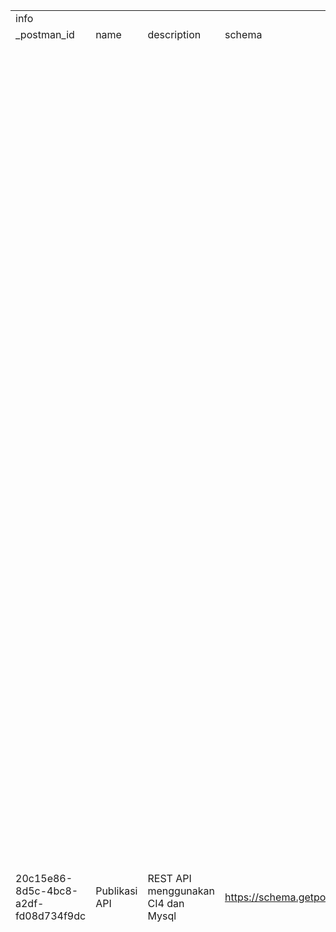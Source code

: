 |                                      |               |                                    |                                                                      |               |                                                                                                                                                                                    |                   |        |                                                                                                                           |                 |          |                         |         |              |                  |      |      |                                                |          |                                                                              |          |           |      |          |               |             |                                                                                                                                                                                                                                                                                                                                                                                                                                                                                                                                                                                                                                                                                                                                                                                                                                                                                                                                                                                                                                                                                                                                                                                                                                                                                                                                                                                                                                                                                                                                                                                                                                                                                                                                                                                                                                                                                                                                                                                                                                                                                                                                                                                                                                                                                                                                                                                                                                                                                                                                                                                                                                                                                                                                                                                                                                                                                                                                                                                                                                                                                                                                                                                                                                                                                                                                                                                                                                                                                                                                                                                                                                                                                                                                                                                                                                                                                                                                                                                                      |          |
| ------------------------------------ | ------------- | ---------------------------------- | -------------------------------------------------------------------- | ------------- | ---------------------------------------------------------------------------------------------------------------------------------------------------------------------------------- | ----------------- | ------ | ------------------------------------------------------------------------------------------------------------------------- | --------------- | -------- | ----------------------- | ------- | ------------ | ---------------- | ---- | ---- | ---------------------------------------------- | -------- | ---------------------------------------------------------------------------- | -------- | --------- | ---- | -------- | ------------- | ----------- | ---------------------------------------------------------------------------------------------------------------------------------------------------------------------------------------------------------------------------------------------------------------------------------------------------------------------------------------------------------------------------------------------------------------------------------------------------------------------------------------------------------------------------------------------------------------------------------------------------------------------------------------------------------------------------------------------------------------------------------------------------------------------------------------------------------------------------------------------------------------------------------------------------------------------------------------------------------------------------------------------------------------------------------------------------------------------------------------------------------------------------------------------------------------------------------------------------------------------------------------------------------------------------------------------------------------------------------------------------------------------------------------------------------------------------------------------------------------------------------------------------------------------------------------------------------------------------------------------------------------------------------------------------------------------------------------------------------------------------------------------------------------------------------------------------------------------------------------------------------------------------------------------------------------------------------------------------------------------------------------------------------------------------------------------------------------------------------------------------------------------------------------------------------------------------------------------------------------------------------------------------------------------------------------------------------------------------------------------------------------------------------------------------------------------------------------------------------------------------------------------------------------------------------------------------------------------------------------------------------------------------------------------------------------------------------------------------------------------------------------------------------------------------------------------------------------------------------------------------------------------------------------------------------------------------------------------------------------------------------------------------------------------------------------------------------------------------------------------------------------------------------------------------------------------------------------------------------------------------------------------------------------------------------------------------------------------------------------------------------------------------------------------------------------------------------------------------------------------------------------------------------------------------------------------------------------------------------------------------------------------------------------------------------------------------------------------------------------------------------------------------------------------------------------------------------------------------------------------------------------------------------------------------------------------------------------------------------------------------------------------------- | -------- |
| info                                 |               |                                    |                                                                      |               |                                                                                                                                                                                    | item              |        |                                                                                                                           |                 |          |                         |         |              |                  |      |      |                                                |          |                                                                              |          |           |      |          |               |             |                                                                                                                                                                                                                                                                                                                                                                                                                                                                                                                                                                                                                                                                                                                                                                                                                                                                                                                                                                                                                                                                                                                                                                                                                                                                                                                                                                                                                                                                                                                                                                                                                                                                                                                                                                                                                                                                                                                                                                                                                                                                                                                                                                                                                                                                                                                                                                                                                                                                                                                                                                                                                                                                                                                                                                                                                                                                                                                                                                                                                                                                                                                                                                                                                                                                                                                                                                                                                                                                                                                                                                                                                                                                                                                                                                                                                                                                                                                                                                                                      |          |
| \_postman_id                         | name          | description                        | schema                                                               | \_exporter_id | \_collection_link                                                                                                                                                                  | name              | event  |                                                                                                                           |                 |          | protocolProfileBehavior | request |              |                  |      |      |                                                |          |                                                                              |          |           |      |          |               |             |                                                                                                                                                                                                                                                                                                                                                                                                                                                                                                                                                                                                                                                                                                                                                                                                                                                                                                                                                                                                                                                                                                                                                                                                                                                                                                                                                                                                                                                                                                                                                                                                                                                                                                                                                                                                                                                                                                                                                                                                                                                                                                                                                                                                                                                                                                                                                                                                                                                                                                                                                                                                                                                                                                                                                                                                                                                                                                                                                                                                                                                                                                                                                                                                                                                                                                                                                                                                                                                                                                                                                                                                                                                                                                                                                                                                                                                                                                                                                                                                      | response |
|                                      |               |                                    |                                                                      |               |                                                                                                                                                                                    |                   | listen | script                                                                                                                    |                 |          | disableBodyPruning      | method  | header       |                  |      | body |                                                |          | url                                                                          |          |           |      |          |               |             | description                                                                                                                                                                                                                                                                                                                                                                                                                                                                                                                                                                                                                                                                                                                                                                                                                                                                                                                                                                                                                                                                                                                                                                                                                                                                                                                                                                                                                                                                                                                                                                                                                                                                                                                                                                                                                                                                                                                                                                                                                                                                                                                                                                                                                                                                                                                                                                                                                                                                                                                                                                                                                                                                                                                                                                                                                                                                                                                                                                                                                                                                                                                                                                                                                                                                                                                                                                                                                                                                                                                                                                                                                                                                                                                                                                                                                                                                                                                                                                                          |          |
|                                      |               |                                    |                                                                      |               |                                                                                                                                                                                    |                   |        | exec                                                                                                                      | type            | packages |                         |         | key          | value            | type | mode | raw                                            | options  | raw                                                                          | protocol | host      | port | path     | query         |             |                                                                                                                                                                                                                                                                                                                                                                                                                                                                                                                                                                                                                                                                                                                                                                                                                                                                                                                                                                                                                                                                                                                                                                                                                                                                                                                                                                                                                                                                                                                                                                                                                                                                                                                                                                                                                                                                                                                                                                                                                                                                                                                                                                                                                                                                                                                                                                                                                                                                                                                                                                                                                                                                                                                                                                                                                                                                                                                                                                                                                                                                                                                                                                                                                                                                                                                                                                                                                                                                                                                                                                                                                                                                                                                                                                                                                                                                                                                                                                                                      |          |
|                                      |               |                                    |                                                                      |               |                                                                                                                                                                                    |                   |        |                                                                                                                           |                 |          |                         |         |              |                  |      |      |                                                | raw      |                                                                              |          |           |      |          | key           | value       |                                                                                                                                                                                                                                                                                                                                                                                                                                                                                                                                                                                                                                                                                                                                                                                                                                                                                                                                                                                                                                                                                                                                                                                                                                                                                                                                                                                                                                                                                                                                                                                                                                                                                                                                                                                                                                                                                                                                                                                                                                                                                                                                                                                                                                                                                                                                                                                                                                                                                                                                                                                                                                                                                                                                                                                                                                                                                                                                                                                                                                                                                                                                                                                                                                                                                                                                                                                                                                                                                                                                                                                                                                                                                                                                                                                                                                                                                                                                                                                                      |          |
|                                      |               |                                    |                                                                      |               |                                                                                                                                                                                    |                   |        |                                                                                                                           |                 |          |                         |         |              |                  |      |      |                                                | language |                                                                              |          |           |      |          |               |             |                                                                                                                                                                                                                                                                                                                                                                                                                                                                                                                                                                                                                                                                                                                                                                                                                                                                                                                                                                                                                                                                                                                                                                                                                                                                                                                                                                                                                                                                                                                                                                                                                                                                                                                                                                                                                                                                                                                                                                                                                                                                                                                                                                                                                                                                                                                                                                                                                                                                                                                                                                                                                                                                                                                                                                                                                                                                                                                                                                                                                                                                                                                                                                                                                                                                                                                                                                                                                                                                                                                                                                                                                                                                                                                                                                                                                                                                                                                                                                                                      |          |
| 20c15e86-8d5c-4bc8-a2df-fd08d734f9dc | Publikasi API | REST API menggunakan CI4 dan Mysql | https://schema.getpostman.com/json/collection/v2.1.0/collection.json | 11085728      | https://www.postman.com/speeding-water-756331/workspace/my-workspace/collection/11085728-20c15e86-8d5c-4bc8-a2df-fd08d734f9dc?action=share&source=collection_link&creator=11085728 | Get Artikels      | test   | pm.test("Response status code is 200", function () {                                                                      | text/javascript |          | TRUE                    | GET     |              |                  |      | raw  |                                                | json     | http://localhost:8080/artikels                                               | http     | localhost | 8080 | artikels |               |             | ### Request This is an HTTP GET request to fetch data for articles from the server. #### Request Body The request does not contain a request body. ### Response The server returns a JSON array with the following structure: - `id_artikel` (string): The ID of the article. - `judul_artikel` (string): The title of the article. Example response: `json [     {         "id_artikel": " Art00018",         "judul_artikel": "Ubah Data"     },     {         "id_artikel": "Art0001",         "judul_artikel": "Perancangan UI/UX Pada Aplikasi Pelayanan Desa Igirklanceng Menggunakan Metode Desain Thinking"     },     {         "id_artikel": "Art00010",         "judul_artikel": "PERANCANGAN SISTEM PEMANTAUAN LOKASI DAN KOMUNIKASI DALAM SATU APLIKASI"     },     {         "id_artikel": "Art00011",         "judul_artikel": "PENERAPAN METODE SIMPLE ADDITIVE WEIGHTING \r\nDALAM PENENTUAN REKOMENDASI KARYAWAN SUATU PEKERJAAN PENGEMBANGAN PERANGKAT LUNAK"     },     {         "id_artikel": "Art00012",         "judul_artikel": "PEMBANGUNAN SISTEM INFORMASI MONITORING PEKERJAAN KONSTRUKSI PADA DINAS PENDIDIKAN KABUPATEN LABUHANBATU BERBASIS WEB"     },     {         "id_artikel": "Art00013",         "judul_artikel": "PENGEMBANGAN APLIKASI DKM REGISTRATION SYSTEM BERBASIS WEB MENGGUNAKAN METODE WATERFALL"     },     {         "id_artikel": "Art00014",         "judul_artikel": "TOPIC ANALYSIS VIDEO DEBAT JELANG PEMILU PRESIDEN DAN WAKIL PRESIDEN TAHUN 2024"     },     {         "id_artikel": "Art00015",         "judul_artikel": "MANAJEMEN BANDWIDTH MENGGUNAKAN METODEQUEUETREEPADA PT. MINDREACH CONSULTING"     },     {         "id_artikel": "Art00016",         "judul_artikel": "ANALYSIS OF OPAC SATISFACTION LEVEL IN POLITEKNIK KESELAMATAN TRANSPORTASI JALAN LIBRARY WITH PIECES FRAMEWORK"     },     {         "id_artikel": "Art00017",         "judul_artikel": "IMPLEMENTASI SISTEM PENDUKUNG KEPUTUSAN PEMILIHAN ALAT KONTRASEPSI DENGAN METODE AHP DAN TOPSIS (STUDI KASUS DI PUSKESMAS GUNUNG LABU)"     },     {         "id_artikel": "Art00019",         "judul_artikel": "test api ci4"     },     {         "id_artikel": "Art0002",         "judul_artikel": "ANALISIS ESTIMASI BIAYA PERANGKAT LUNAK MENGGUNAKAN COCOMO II"     },     {         "id_artikel": "Art00020",         "judul_artikel": "test lagi api ci4"     },     {         "id_artikel": "Art00021",         "judul_artikel": "test lagi lagi api ci4"     },     {         "id_artikel": "Art00022",         "judul_artikel": "test update"     },     {         "id_artikel": "Art00023",         "judul_artikel": "test param"     },     {         "id_artikel": "Art00024",         "judul_artikel": "test param"     },     {         "id_artikel": "Art0003",         "judul_artikel": "PEMBANGUNAN SISTEM PENDUKUNG KEPUTUSAN PEMILIHAN PRODUK INVESTASI KEUANGAN MENGGUNAKAN METODE FUZZY MULTI ATTRIBUTE DECISION MAKING MODEL YAGER "     },     {         "id_artikel": "Art0004",         "judul_artikel": "PENERAPAN SISTEM PENDUKUNG KEPUTUSAN DALAM MENENTUKAN PRIORITAS LOKASI PEMASARAN PADA PT. ASKRINDO CABANG MEDAN MENGGUNAKAN METODE AHP DAN PROMETHEE "     },     {         "id_artikel": "Art0005",         "judul_artikel": "MACHINE ANALISIS SENTIMEN OPINI PUBLIK TERHADAP HASHTAG #JULIDFIISABILILLAH DI TWITTER MENGGUNAKAN METODE SUPPORT VECTOR"     },     {         "id_artikel": "Art0006",         "judul_artikel": "REKAYASA PERANGKAT LUNAK PEMESANAN TIKET BIOSKOP BERBASIS WEB"     },     {         "id_artikel": "Art0007",         "judul_artikel": "APLIKASI KAMUS BAHASA MELAYU SUMATERA UTARA BERBASIS ANDROID SEBAGAI MEDIA BELAJAR MASYARAKAT DENGAN PENERAPAN SPEECH TO TEXT "     },     {         "id_artikel": "Art0008",         "judul_artikel": "RANCANG BANGUN SISTEM INFORMASI PELATIHAN PADA BALAI DIKLAT INDUSTRI (BDI) PADANG BERBASIS MOBILE APPLICATION MENGGUNAKAN API"     } ]  ` |          |
|                                      |               |                                    |                                                                      |               |                                                                                                                                                                                    |                   |        | pm.response.to.have.status(200);                                                                                          |                 |          |                         |         |              |                  |      |      |                                                |          |                                                                              |          |           |      |          |               |             |                                                                                                                                                                                                                                                                                                                                                                                                                                                                                                                                                                                                                                                                                                                                                                                                                                                                                                                                                                                                                                                                                                                                                                                                                                                                                                                                                                                                                                                                                                                                                                                                                                                                                                                                                                                                                                                                                                                                                                                                                                                                                                                                                                                                                                                                                                                                                                                                                                                                                                                                                                                                                                                                                                                                                                                                                                                                                                                                                                                                                                                                                                                                                                                                                                                                                                                                                                                                                                                                                                                                                                                                                                                                                                                                                                                                                                                                                                                                                                                                      |          |
|                                      |               |                                    |                                                                      |               |                                                                                                                                                                                    |                   |        | });                                                                                                                       |                 |          |                         |         |              |                  |      |      |                                                |          |                                                                              |          |           |      |          |               |             |                                                                                                                                                                                                                                                                                                                                                                                                                                                                                                                                                                                                                                                                                                                                                                                                                                                                                                                                                                                                                                                                                                                                                                                                                                                                                                                                                                                                                                                                                                                                                                                                                                                                                                                                                                                                                                                                                                                                                                                                                                                                                                                                                                                                                                                                                                                                                                                                                                                                                                                                                                                                                                                                                                                                                                                                                                                                                                                                                                                                                                                                                                                                                                                                                                                                                                                                                                                                                                                                                                                                                                                                                                                                                                                                                                                                                                                                                                                                                                                                      |          |
|                                      |               |                                    |                                                                      |               |                                                                                                                                                                                    |                   |        |                                                                                                                           |                 |          |                         |         |              |                  |      |      |                                                |          |                                                                              |          |           |      |          |               |             |                                                                                                                                                                                                                                                                                                                                                                                                                                                                                                                                                                                                                                                                                                                                                                                                                                                                                                                                                                                                                                                                                                                                                                                                                                                                                                                                                                                                                                                                                                                                                                                                                                                                                                                                                                                                                                                                                                                                                                                                                                                                                                                                                                                                                                                                                                                                                                                                                                                                                                                                                                                                                                                                                                                                                                                                                                                                                                                                                                                                                                                                                                                                                                                                                                                                                                                                                                                                                                                                                                                                                                                                                                                                                                                                                                                                                                                                                                                                                                                                      |          |
|                                      |               |                                    |                                                                      |               |                                                                                                                                                                                    |                   |        |                                                                                                                           |                 |          |                         |         |              |                  |      |      |                                                |          |                                                                              |          |           |      |          |               |             |                                                                                                                                                                                                                                                                                                                                                                                                                                                                                                                                                                                                                                                                                                                                                                                                                                                                                                                                                                                                                                                                                                                                                                                                                                                                                                                                                                                                                                                                                                                                                                                                                                                                                                                                                                                                                                                                                                                                                                                                                                                                                                                                                                                                                                                                                                                                                                                                                                                                                                                                                                                                                                                                                                                                                                                                                                                                                                                                                                                                                                                                                                                                                                                                                                                                                                                                                                                                                                                                                                                                                                                                                                                                                                                                                                                                                                                                                                                                                                                                      |          |
|                                      |               |                                    |                                                                      |               |                                                                                                                                                                                    |                   |        | pm.test("Response time is less than 200ms", function () {                                                                 |                 |          |                         |         |              |                  |      |      |                                                |          |                                                                              |          |           |      |          |               |             |                                                                                                                                                                                                                                                                                                                                                                                                                                                                                                                                                                                                                                                                                                                                                                                                                                                                                                                                                                                                                                                                                                                                                                                                                                                                                                                                                                                                                                                                                                                                                                                                                                                                                                                                                                                                                                                                                                                                                                                                                                                                                                                                                                                                                                                                                                                                                                                                                                                                                                                                                                                                                                                                                                                                                                                                                                                                                                                                                                                                                                                                                                                                                                                                                                                                                                                                                                                                                                                                                                                                                                                                                                                                                                                                                                                                                                                                                                                                                                                                      |          |
|                                      |               |                                    |                                                                      |               |                                                                                                                                                                                    |                   |        | pm.expect(pm.response.responseTime).to.be.below(200);                                                                     |                 |          |                         |         |              |                  |      |      |                                                |          |                                                                              |          |           |      |          |               |             |                                                                                                                                                                                                                                                                                                                                                                                                                                                                                                                                                                                                                                                                                                                                                                                                                                                                                                                                                                                                                                                                                                                                                                                                                                                                                                                                                                                                                                                                                                                                                                                                                                                                                                                                                                                                                                                                                                                                                                                                                                                                                                                                                                                                                                                                                                                                                                                                                                                                                                                                                                                                                                                                                                                                                                                                                                                                                                                                                                                                                                                                                                                                                                                                                                                                                                                                                                                                                                                                                                                                                                                                                                                                                                                                                                                                                                                                                                                                                                                                      |          |
|                                      |               |                                    |                                                                      |               |                                                                                                                                                                                    |                   |        | });                                                                                                                       |                 |          |                         |         |              |                  |      |      |                                                |          |                                                                              |          |           |      |          |               |             |                                                                                                                                                                                                                                                                                                                                                                                                                                                                                                                                                                                                                                                                                                                                                                                                                                                                                                                                                                                                                                                                                                                                                                                                                                                                                                                                                                                                                                                                                                                                                                                                                                                                                                                                                                                                                                                                                                                                                                                                                                                                                                                                                                                                                                                                                                                                                                                                                                                                                                                                                                                                                                                                                                                                                                                                                                                                                                                                                                                                                                                                                                                                                                                                                                                                                                                                                                                                                                                                                                                                                                                                                                                                                                                                                                                                                                                                                                                                                                                                      |          |
|                                      |               |                                    |                                                                      |               |                                                                                                                                                                                    |                   |        |                                                                                                                           |                 |          |                         |         |              |                  |      |      |                                                |          |                                                                              |          |           |      |          |               |             |                                                                                                                                                                                                                                                                                                                                                                                                                                                                                                                                                                                                                                                                                                                                                                                                                                                                                                                                                                                                                                                                                                                                                                                                                                                                                                                                                                                                                                                                                                                                                                                                                                                                                                                                                                                                                                                                                                                                                                                                                                                                                                                                                                                                                                                                                                                                                                                                                                                                                                                                                                                                                                                                                                                                                                                                                                                                                                                                                                                                                                                                                                                                                                                                                                                                                                                                                                                                                                                                                                                                                                                                                                                                                                                                                                                                                                                                                                                                                                                                      |          |
|                                      |               |                                    |                                                                      |               |                                                                                                                                                                                    |                   |        |                                                                                                                           |                 |          |                         |         |              |                  |      |      |                                                |          |                                                                              |          |           |      |          |               |             |                                                                                                                                                                                                                                                                                                                                                                                                                                                                                                                                                                                                                                                                                                                                                                                                                                                                                                                                                                                                                                                                                                                                                                                                                                                                                                                                                                                                                                                                                                                                                                                                                                                                                                                                                                                                                                                                                                                                                                                                                                                                                                                                                                                                                                                                                                                                                                                                                                                                                                                                                                                                                                                                                                                                                                                                                                                                                                                                                                                                                                                                                                                                                                                                                                                                                                                                                                                                                                                                                                                                                                                                                                                                                                                                                                                                                                                                                                                                                                                                      |          |
|                                      |               |                                    |                                                                      |               |                                                                                                                                                                                    |                   |        | pm.test("Response has the required fields - id_artikel and judul_artikel", function () {                                  |                 |          |                         |         |              |                  |      |      |                                                |          |                                                                              |          |           |      |          |               |             |                                                                                                                                                                                                                                                                                                                                                                                                                                                                                                                                                                                                                                                                                                                                                                                                                                                                                                                                                                                                                                                                                                                                                                                                                                                                                                                                                                                                                                                                                                                                                                                                                                                                                                                                                                                                                                                                                                                                                                                                                                                                                                                                                                                                                                                                                                                                                                                                                                                                                                                                                                                                                                                                                                                                                                                                                                                                                                                                                                                                                                                                                                                                                                                                                                                                                                                                                                                                                                                                                                                                                                                                                                                                                                                                                                                                                                                                                                                                                                                                      |          |
|                                      |               |                                    |                                                                      |               |                                                                                                                                                                                    |                   |        | const responseData = pm.response.json();                                                                                  |                 |          |                         |         |              |                  |      |      |                                                |          |                                                                              |          |           |      |          |               |             |                                                                                                                                                                                                                                                                                                                                                                                                                                                                                                                                                                                                                                                                                                                                                                                                                                                                                                                                                                                                                                                                                                                                                                                                                                                                                                                                                                                                                                                                                                                                                                                                                                                                                                                                                                                                                                                                                                                                                                                                                                                                                                                                                                                                                                                                                                                                                                                                                                                                                                                                                                                                                                                                                                                                                                                                                                                                                                                                                                                                                                                                                                                                                                                                                                                                                                                                                                                                                                                                                                                                                                                                                                                                                                                                                                                                                                                                                                                                                                                                      |          |
|                                      |               |                                    |                                                                      |               |                                                                                                                                                                                    |                   |        |                                                                                                                           |                 |          |                         |         |              |                  |      |      |                                                |          |                                                                              |          |           |      |          |               |             |                                                                                                                                                                                                                                                                                                                                                                                                                                                                                                                                                                                                                                                                                                                                                                                                                                                                                                                                                                                                                                                                                                                                                                                                                                                                                                                                                                                                                                                                                                                                                                                                                                                                                                                                                                                                                                                                                                                                                                                                                                                                                                                                                                                                                                                                                                                                                                                                                                                                                                                                                                                                                                                                                                                                                                                                                                                                                                                                                                                                                                                                                                                                                                                                                                                                                                                                                                                                                                                                                                                                                                                                                                                                                                                                                                                                                                                                                                                                                                                                      |          |
|                                      |               |                                    |                                                                      |               |                                                                                                                                                                                    |                   |        | pm.expect(responseData).to.be.an('array');                                                                                |                 |          |                         |         |              |                  |      |      |                                                |          |                                                                              |          |           |      |          |               |             |                                                                                                                                                                                                                                                                                                                                                                                                                                                                                                                                                                                                                                                                                                                                                                                                                                                                                                                                                                                                                                                                                                                                                                                                                                                                                                                                                                                                                                                                                                                                                                                                                                                                                                                                                                                                                                                                                                                                                                                                                                                                                                                                                                                                                                                                                                                                                                                                                                                                                                                                                                                                                                                                                                                                                                                                                                                                                                                                                                                                                                                                                                                                                                                                                                                                                                                                                                                                                                                                                                                                                                                                                                                                                                                                                                                                                                                                                                                                                                                                      |          |
|                                      |               |                                    |                                                                      |               |                                                                                                                                                                                    |                   |        | responseData.forEach(function(item) {                                                                                     |                 |          |                         |         |              |                  |      |      |                                                |          |                                                                              |          |           |      |          |               |             |                                                                                                                                                                                                                                                                                                                                                                                                                                                                                                                                                                                                                                                                                                                                                                                                                                                                                                                                                                                                                                                                                                                                                                                                                                                                                                                                                                                                                                                                                                                                                                                                                                                                                                                                                                                                                                                                                                                                                                                                                                                                                                                                                                                                                                                                                                                                                                                                                                                                                                                                                                                                                                                                                                                                                                                                                                                                                                                                                                                                                                                                                                                                                                                                                                                                                                                                                                                                                                                                                                                                                                                                                                                                                                                                                                                                                                                                                                                                                                                                      |          |
|                                      |               |                                    |                                                                      |               |                                                                                                                                                                                    |                   |        | pm.expect(item).to.have.property('id_artikel');                                                                           |                 |          |                         |         |              |                  |      |      |                                                |          |                                                                              |          |           |      |          |               |             |                                                                                                                                                                                                                                                                                                                                                                                                                                                                                                                                                                                                                                                                                                                                                                                                                                                                                                                                                                                                                                                                                                                                                                                                                                                                                                                                                                                                                                                                                                                                                                                                                                                                                                                                                                                                                                                                                                                                                                                                                                                                                                                                                                                                                                                                                                                                                                                                                                                                                                                                                                                                                                                                                                                                                                                                                                                                                                                                                                                                                                                                                                                                                                                                                                                                                                                                                                                                                                                                                                                                                                                                                                                                                                                                                                                                                                                                                                                                                                                                      |          |
|                                      |               |                                    |                                                                      |               |                                                                                                                                                                                    |                   |        | pm.expect(item).to.have.property('judul_artikel');                                                                        |                 |          |                         |         |              |                  |      |      |                                                |          |                                                                              |          |           |      |          |               |             |                                                                                                                                                                                                                                                                                                                                                                                                                                                                                                                                                                                                                                                                                                                                                                                                                                                                                                                                                                                                                                                                                                                                                                                                                                                                                                                                                                                                                                                                                                                                                                                                                                                                                                                                                                                                                                                                                                                                                                                                                                                                                                                                                                                                                                                                                                                                                                                                                                                                                                                                                                                                                                                                                                                                                                                                                                                                                                                                                                                                                                                                                                                                                                                                                                                                                                                                                                                                                                                                                                                                                                                                                                                                                                                                                                                                                                                                                                                                                                                                      |          |
|                                      |               |                                    |                                                                      |               |                                                                                                                                                                                    |                   |        | });                                                                                                                       |                 |          |                         |         |              |                  |      |      |                                                |          |                                                                              |          |           |      |          |               |             |                                                                                                                                                                                                                                                                                                                                                                                                                                                                                                                                                                                                                                                                                                                                                                                                                                                                                                                                                                                                                                                                                                                                                                                                                                                                                                                                                                                                                                                                                                                                                                                                                                                                                                                                                                                                                                                                                                                                                                                                                                                                                                                                                                                                                                                                                                                                                                                                                                                                                                                                                                                                                                                                                                                                                                                                                                                                                                                                                                                                                                                                                                                                                                                                                                                                                                                                                                                                                                                                                                                                                                                                                                                                                                                                                                                                                                                                                                                                                                                                      |          |
|                                      |               |                                    |                                                                      |               |                                                                                                                                                                                    |                   |        | });                                                                                                                       |                 |          |                         |         |              |                  |      |      |                                                |          |                                                                              |          |           |      |          |               |             |                                                                                                                                                                                                                                                                                                                                                                                                                                                                                                                                                                                                                                                                                                                                                                                                                                                                                                                                                                                                                                                                                                                                                                                                                                                                                                                                                                                                                                                                                                                                                                                                                                                                                                                                                                                                                                                                                                                                                                                                                                                                                                                                                                                                                                                                                                                                                                                                                                                                                                                                                                                                                                                                                                                                                                                                                                                                                                                                                                                                                                                                                                                                                                                                                                                                                                                                                                                                                                                                                                                                                                                                                                                                                                                                                                                                                                                                                                                                                                                                      |          |
|                                      |               |                                    |                                                                      |               |                                                                                                                                                                                    |                   |        |                                                                                                                           |                 |          |                         |         |              |                  |      |      |                                                |          |                                                                              |          |           |      |          |               |             |                                                                                                                                                                                                                                                                                                                                                                                                                                                                                                                                                                                                                                                                                                                                                                                                                                                                                                                                                                                                                                                                                                                                                                                                                                                                                                                                                                                                                                                                                                                                                                                                                                                                                                                                                                                                                                                                                                                                                                                                                                                                                                                                                                                                                                                                                                                                                                                                                                                                                                                                                                                                                                                                                                                                                                                                                                                                                                                                                                                                                                                                                                                                                                                                                                                                                                                                                                                                                                                                                                                                                                                                                                                                                                                                                                                                                                                                                                                                                                                                      |          |
|                                      |               |                                    |                                                                      |               |                                                                                                                                                                                    |                   |        |                                                                                                                           |                 |          |                         |         |              |                  |      |      |                                                |          |                                                                              |          |           |      |          |               |             |                                                                                                                                                                                                                                                                                                                                                                                                                                                                                                                                                                                                                                                                                                                                                                                                                                                                                                                                                                                                                                                                                                                                                                                                                                                                                                                                                                                                                                                                                                                                                                                                                                                                                                                                                                                                                                                                                                                                                                                                                                                                                                                                                                                                                                                                                                                                                                                                                                                                                                                                                                                                                                                                                                                                                                                                                                                                                                                                                                                                                                                                                                                                                                                                                                                                                                                                                                                                                                                                                                                                                                                                                                                                                                                                                                                                                                                                                                                                                                                                      |          |
|                                      |               |                                    |                                                                      |               |                                                                                                                                                                                    |                   |        | pm.test("Id_artikel is a non-empty string", function () {                                                                 |                 |          |                         |         |              |                  |      |      |                                                |          |                                                                              |          |           |      |          |               |             |                                                                                                                                                                                                                                                                                                                                                                                                                                                                                                                                                                                                                                                                                                                                                                                                                                                                                                                                                                                                                                                                                                                                                                                                                                                                                                                                                                                                                                                                                                                                                                                                                                                                                                                                                                                                                                                                                                                                                                                                                                                                                                                                                                                                                                                                                                                                                                                                                                                                                                                                                                                                                                                                                                                                                                                                                                                                                                                                                                                                                                                                                                                                                                                                                                                                                                                                                                                                                                                                                                                                                                                                                                                                                                                                                                                                                                                                                                                                                                                                      |          |
|                                      |               |                                    |                                                                      |               |                                                                                                                                                                                    |                   |        | const responseData = pm.response.json();                                                                                  |                 |          |                         |         |              |                  |      |      |                                                |          |                                                                              |          |           |      |          |               |             |                                                                                                                                                                                                                                                                                                                                                                                                                                                                                                                                                                                                                                                                                                                                                                                                                                                                                                                                                                                                                                                                                                                                                                                                                                                                                                                                                                                                                                                                                                                                                                                                                                                                                                                                                                                                                                                                                                                                                                                                                                                                                                                                                                                                                                                                                                                                                                                                                                                                                                                                                                                                                                                                                                                                                                                                                                                                                                                                                                                                                                                                                                                                                                                                                                                                                                                                                                                                                                                                                                                                                                                                                                                                                                                                                                                                                                                                                                                                                                                                      |          |
|                                      |               |                                    |                                                                      |               |                                                                                                                                                                                    |                   |        |                                                                                                                           |                 |          |                         |         |              |                  |      |      |                                                |          |                                                                              |          |           |      |          |               |             |                                                                                                                                                                                                                                                                                                                                                                                                                                                                                                                                                                                                                                                                                                                                                                                                                                                                                                                                                                                                                                                                                                                                                                                                                                                                                                                                                                                                                                                                                                                                                                                                                                                                                                                                                                                                                                                                                                                                                                                                                                                                                                                                                                                                                                                                                                                                                                                                                                                                                                                                                                                                                                                                                                                                                                                                                                                                                                                                                                                                                                                                                                                                                                                                                                                                                                                                                                                                                                                                                                                                                                                                                                                                                                                                                                                                                                                                                                                                                                                                      |          |
|                                      |               |                                    |                                                                      |               |                                                                                                                                                                                    |                   |        | pm.expect(responseData).to.be.an('array');                                                                                |                 |          |                         |         |              |                  |      |      |                                                |          |                                                                              |          |           |      |          |               |             |                                                                                                                                                                                                                                                                                                                                                                                                                                                                                                                                                                                                                                                                                                                                                                                                                                                                                                                                                                                                                                                                                                                                                                                                                                                                                                                                                                                                                                                                                                                                                                                                                                                                                                                                                                                                                                                                                                                                                                                                                                                                                                                                                                                                                                                                                                                                                                                                                                                                                                                                                                                                                                                                                                                                                                                                                                                                                                                                                                                                                                                                                                                                                                                                                                                                                                                                                                                                                                                                                                                                                                                                                                                                                                                                                                                                                                                                                                                                                                                                      |          |
|                                      |               |                                    |                                                                      |               |                                                                                                                                                                                    |                   |        | responseData.forEach(function(item) {                                                                                     |                 |          |                         |         |              |                  |      |      |                                                |          |                                                                              |          |           |      |          |               |             |                                                                                                                                                                                                                                                                                                                                                                                                                                                                                                                                                                                                                                                                                                                                                                                                                                                                                                                                                                                                                                                                                                                                                                                                                                                                                                                                                                                                                                                                                                                                                                                                                                                                                                                                                                                                                                                                                                                                                                                                                                                                                                                                                                                                                                                                                                                                                                                                                                                                                                                                                                                                                                                                                                                                                                                                                                                                                                                                                                                                                                                                                                                                                                                                                                                                                                                                                                                                                                                                                                                                                                                                                                                                                                                                                                                                                                                                                                                                                                                                      |          |
|                                      |               |                                    |                                                                      |               |                                                                                                                                                                                    |                   |        | pm.expect(item.id_artikel).to.be.a('string').and.to.have.lengthOf.at.least(1, "Id_artikel should be a non-empty string"); |                 |          |                         |         |              |                  |      |      |                                                |          |                                                                              |          |           |      |          |               |             |                                                                                                                                                                                                                                                                                                                                                                                                                                                                                                                                                                                                                                                                                                                                                                                                                                                                                                                                                                                                                                                                                                                                                                                                                                                                                                                                                                                                                                                                                                                                                                                                                                                                                                                                                                                                                                                                                                                                                                                                                                                                                                                                                                                                                                                                                                                                                                                                                                                                                                                                                                                                                                                                                                                                                                                                                                                                                                                                                                                                                                                                                                                                                                                                                                                                                                                                                                                                                                                                                                                                                                                                                                                                                                                                                                                                                                                                                                                                                                                                      |          |
|                                      |               |                                    |                                                                      |               |                                                                                                                                                                                    |                   |        | });                                                                                                                       |                 |          |                         |         |              |                  |      |      |                                                |          |                                                                              |          |           |      |          |               |             |                                                                                                                                                                                                                                                                                                                                                                                                                                                                                                                                                                                                                                                                                                                                                                                                                                                                                                                                                                                                                                                                                                                                                                                                                                                                                                                                                                                                                                                                                                                                                                                                                                                                                                                                                                                                                                                                                                                                                                                                                                                                                                                                                                                                                                                                                                                                                                                                                                                                                                                                                                                                                                                                                                                                                                                                                                                                                                                                                                                                                                                                                                                                                                                                                                                                                                                                                                                                                                                                                                                                                                                                                                                                                                                                                                                                                                                                                                                                                                                                      |          |
|                                      |               |                                    |                                                                      |               |                                                                                                                                                                                    |                   |        | });                                                                                                                       |                 |          |                         |         |              |                  |      |      |                                                |          |                                                                              |          |           |      |          |               |             |                                                                                                                                                                                                                                                                                                                                                                                                                                                                                                                                                                                                                                                                                                                                                                                                                                                                                                                                                                                                                                                                                                                                                                                                                                                                                                                                                                                                                                                                                                                                                                                                                                                                                                                                                                                                                                                                                                                                                                                                                                                                                                                                                                                                                                                                                                                                                                                                                                                                                                                                                                                                                                                                                                                                                                                                                                                                                                                                                                                                                                                                                                                                                                                                                                                                                                                                                                                                                                                                                                                                                                                                                                                                                                                                                                                                                                                                                                                                                                                                      |          |
|                                      |               |                                    |                                                                      |               |                                                                                                                                                                                    |                   |        |                                                                                                                           |                 |          |                         |         |              |                  |      |      |                                                |          |                                                                              |          |           |      |          |               |             |                                                                                                                                                                                                                                                                                                                                                                                                                                                                                                                                                                                                                                                                                                                                                                                                                                                                                                                                                                                                                                                                                                                                                                                                                                                                                                                                                                                                                                                                                                                                                                                                                                                                                                                                                                                                                                                                                                                                                                                                                                                                                                                                                                                                                                                                                                                                                                                                                                                                                                                                                                                                                                                                                                                                                                                                                                                                                                                                                                                                                                                                                                                                                                                                                                                                                                                                                                                                                                                                                                                                                                                                                                                                                                                                                                                                                                                                                                                                                                                                      |          |
|                                      |               |                                    |                                                                      |               |                                                                                                                                                                                    |                   |        |                                                                                                                           |                 |          |                         |         |              |                  |      |      |                                                |          |                                                                              |          |           |      |          |               |             |                                                                                                                                                                                                                                                                                                                                                                                                                                                                                                                                                                                                                                                                                                                                                                                                                                                                                                                                                                                                                                                                                                                                                                                                                                                                                                                                                                                                                                                                                                                                                                                                                                                                                                                                                                                                                                                                                                                                                                                                                                                                                                                                                                                                                                                                                                                                                                                                                                                                                                                                                                                                                                                                                                                                                                                                                                                                                                                                                                                                                                                                                                                                                                                                                                                                                                                                                                                                                                                                                                                                                                                                                                                                                                                                                                                                                                                                                                                                                                                                      |          |
|                                      |               |                                    |                                                                      |               |                                                                                                                                                                                    |                   |        | pm.test("Judul_artikel should be a non-empty string", function () {                                                       |                 |          |                         |         |              |                  |      |      |                                                |          |                                                                              |          |           |      |          |               |             |                                                                                                                                                                                                                                                                                                                                                                                                                                                                                                                                                                                                                                                                                                                                                                                                                                                                                                                                                                                                                                                                                                                                                                                                                                                                                                                                                                                                                                                                                                                                                                                                                                                                                                                                                                                                                                                                                                                                                                                                                                                                                                                                                                                                                                                                                                                                                                                                                                                                                                                                                                                                                                                                                                                                                                                                                                                                                                                                                                                                                                                                                                                                                                                                                                                                                                                                                                                                                                                                                                                                                                                                                                                                                                                                                                                                                                                                                                                                                                                                      |          |
|                                      |               |                                    |                                                                      |               |                                                                                                                                                                                    |                   |        | const responseData = pm.response.json();                                                                                  |                 |          |                         |         |              |                  |      |      |                                                |          |                                                                              |          |           |      |          |               |             |                                                                                                                                                                                                                                                                                                                                                                                                                                                                                                                                                                                                                                                                                                                                                                                                                                                                                                                                                                                                                                                                                                                                                                                                                                                                                                                                                                                                                                                                                                                                                                                                                                                                                                                                                                                                                                                                                                                                                                                                                                                                                                                                                                                                                                                                                                                                                                                                                                                                                                                                                                                                                                                                                                                                                                                                                                                                                                                                                                                                                                                                                                                                                                                                                                                                                                                                                                                                                                                                                                                                                                                                                                                                                                                                                                                                                                                                                                                                                                                                      |          |
|                                      |               |                                    |                                                                      |               |                                                                                                                                                                                    |                   |        |                                                                                                                           |                 |          |                         |         |              |                  |      |      |                                                |          |                                                                              |          |           |      |          |               |             |                                                                                                                                                                                                                                                                                                                                                                                                                                                                                                                                                                                                                                                                                                                                                                                                                                                                                                                                                                                                                                                                                                                                                                                                                                                                                                                                                                                                                                                                                                                                                                                                                                                                                                                                                                                                                                                                                                                                                                                                                                                                                                                                                                                                                                                                                                                                                                                                                                                                                                                                                                                                                                                                                                                                                                                                                                                                                                                                                                                                                                                                                                                                                                                                                                                                                                                                                                                                                                                                                                                                                                                                                                                                                                                                                                                                                                                                                                                                                                                                      |          |
|                                      |               |                                    |                                                                      |               |                                                                                                                                                                                    |                   |        | responseData.forEach(function(item) {                                                                                     |                 |          |                         |         |              |                  |      |      |                                                |          |                                                                              |          |           |      |          |               |             |                                                                                                                                                                                                                                                                                                                                                                                                                                                                                                                                                                                                                                                                                                                                                                                                                                                                                                                                                                                                                                                                                                                                                                                                                                                                                                                                                                                                                                                                                                                                                                                                                                                                                                                                                                                                                                                                                                                                                                                                                                                                                                                                                                                                                                                                                                                                                                                                                                                                                                                                                                                                                                                                                                                                                                                                                                                                                                                                                                                                                                                                                                                                                                                                                                                                                                                                                                                                                                                                                                                                                                                                                                                                                                                                                                                                                                                                                                                                                                                                      |          |
|                                      |               |                                    |                                                                      |               |                                                                                                                                                                                    |                   |        | pm.expect(item.judul_artikel).to.be.a('string').and.to.have.lengthOf.at.least(1, "Value should not be empty");            |                 |          |                         |         |              |                  |      |      |                                                |          |                                                                              |          |           |      |          |               |             |                                                                                                                                                                                                                                                                                                                                                                                                                                                                                                                                                                                                                                                                                                                                                                                                                                                                                                                                                                                                                                                                                                                                                                                                                                                                                                                                                                                                                                                                                                                                                                                                                                                                                                                                                                                                                                                                                                                                                                                                                                                                                                                                                                                                                                                                                                                                                                                                                                                                                                                                                                                                                                                                                                                                                                                                                                                                                                                                                                                                                                                                                                                                                                                                                                                                                                                                                                                                                                                                                                                                                                                                                                                                                                                                                                                                                                                                                                                                                                                                      |          |
|                                      |               |                                    |                                                                      |               |                                                                                                                                                                                    |                   |        | });                                                                                                                       |                 |          |                         |         |              |                  |      |      |                                                |          |                                                                              |          |           |      |          |               |             |                                                                                                                                                                                                                                                                                                                                                                                                                                                                                                                                                                                                                                                                                                                                                                                                                                                                                                                                                                                                                                                                                                                                                                                                                                                                                                                                                                                                                                                                                                                                                                                                                                                                                                                                                                                                                                                                                                                                                                                                                                                                                                                                                                                                                                                                                                                                                                                                                                                                                                                                                                                                                                                                                                                                                                                                                                                                                                                                                                                                                                                                                                                                                                                                                                                                                                                                                                                                                                                                                                                                                                                                                                                                                                                                                                                                                                                                                                                                                                                                      |          |
|                                      |               |                                    |                                                                      |               |                                                                                                                                                                                    |                   |        | });                                                                                                                       |                 |          |                         |         |              |                  |      |      |                                                |          |                                                                              |          |           |      |          |               |             |                                                                                                                                                                                                                                                                                                                                                                                                                                                                                                                                                                                                                                                                                                                                                                                                                                                                                                                                                                                                                                                                                                                                                                                                                                                                                                                                                                                                                                                                                                                                                                                                                                                                                                                                                                                                                                                                                                                                                                                                                                                                                                                                                                                                                                                                                                                                                                                                                                                                                                                                                                                                                                                                                                                                                                                                                                                                                                                                                                                                                                                                                                                                                                                                                                                                                                                                                                                                                                                                                                                                                                                                                                                                                                                                                                                                                                                                                                                                                                                                      |          |
|                                      |               |                                    |                                                                      |               |                                                                                                                                                                                    |                   |        |                                                                                                                           |                 |          |                         |         |              |                  |      |      |                                                |          |                                                                              |          |           |      |          |               |             |                                                                                                                                                                                                                                                                                                                                                                                                                                                                                                                                                                                                                                                                                                                                                                                                                                                                                                                                                                                                                                                                                                                                                                                                                                                                                                                                                                                                                                                                                                                                                                                                                                                                                                                                                                                                                                                                                                                                                                                                                                                                                                                                                                                                                                                                                                                                                                                                                                                                                                                                                                                                                                                                                                                                                                                                                                                                                                                                                                                                                                                                                                                                                                                                                                                                                                                                                                                                                                                                                                                                                                                                                                                                                                                                                                                                                                                                                                                                                                                                      |          |
|                                      |               |                                    |                                                                      |               |                                                                                                                                                                                    | Get Artikel by ID | test   | pm.test("Response status code is 200", function () {                                                                      | text/javascript |          |                         | GET     |              |                  |      |      |                                                |          | http://localhost:8080/artikels/Art00022                                      | http     | localhost | 8080 | artikels |               |             | ### GET /artikels/Art00022 This endpoint is used to retrieve data for a specific artikel with the ID "Art00022". #### Response `json [     {         "id_artikel": "Art00022",         "judul_artikel": "test update"     } ]  ` The request retrieves data for the artikel with the ID "Art00022" and includes a request body with the ID and title of another artikel. The response returns an array of artikel data with empty values for ID and title.                                                                                                                                                                                                                                                                                                                                                                                                                                                                                                                                                                                                                                                                                                                                                                                                                                                                                                                                                                                                                                                                                                                                                                                                                                                                                                                                                                                                                                                                                                                                                                                                                                                                                                                                                                                                                                                                                                                                                                                                                                                                                                                                                                                                                                                                                                                                                                                                                                                                                                                                                                                                                                                                                                                                                                                                                                                                                                                                                                                                                                                                                                                                                                                                                                                                                                                                                                                                                                                                                                                                           |          |
|                                      |               |                                    |                                                                      |               |                                                                                                                                                                                    |                   |        | pm.response.to.have.status(200);                                                                                          |                 |          |                         |         |              |                  |      |      |                                                |          |                                                                              |          |           |      | Art00022 |               |             |                                                                                                                                                                                                                                                                                                                                                                                                                                                                                                                                                                                                                                                                                                                                                                                                                                                                                                                                                                                                                                                                                                                                                                                                                                                                                                                                                                                                                                                                                                                                                                                                                                                                                                                                                                                                                                                                                                                                                                                                                                                                                                                                                                                                                                                                                                                                                                                                                                                                                                                                                                                                                                                                                                                                                                                                                                                                                                                                                                                                                                                                                                                                                                                                                                                                                                                                                                                                                                                                                                                                                                                                                                                                                                                                                                                                                                                                                                                                                                                                      |          |
|                                      |               |                                    |                                                                      |               |                                                                                                                                                                                    |                   |        | });                                                                                                                       |                 |          |                         |         |              |                  |      |      |                                                |          |                                                                              |          |           |      |          |               |             |                                                                                                                                                                                                                                                                                                                                                                                                                                                                                                                                                                                                                                                                                                                                                                                                                                                                                                                                                                                                                                                                                                                                                                                                                                                                                                                                                                                                                                                                                                                                                                                                                                                                                                                                                                                                                                                                                                                                                                                                                                                                                                                                                                                                                                                                                                                                                                                                                                                                                                                                                                                                                                                                                                                                                                                                                                                                                                                                                                                                                                                                                                                                                                                                                                                                                                                                                                                                                                                                                                                                                                                                                                                                                                                                                                                                                                                                                                                                                                                                      |          |
|                                      |               |                                    |                                                                      |               |                                                                                                                                                                                    |                   |        |                                                                                                                           |                 |          |                         |         |              |                  |      |      |                                                |          |                                                                              |          |           |      |          |               |             |                                                                                                                                                                                                                                                                                                                                                                                                                                                                                                                                                                                                                                                                                                                                                                                                                                                                                                                                                                                                                                                                                                                                                                                                                                                                                                                                                                                                                                                                                                                                                                                                                                                                                                                                                                                                                                                                                                                                                                                                                                                                                                                                                                                                                                                                                                                                                                                                                                                                                                                                                                                                                                                                                                                                                                                                                                                                                                                                                                                                                                                                                                                                                                                                                                                                                                                                                                                                                                                                                                                                                                                                                                                                                                                                                                                                                                                                                                                                                                                                      |          |
|                                      |               |                                    |                                                                      |               |                                                                                                                                                                                    |                   |        |                                                                                                                           |                 |          |                         |         |              |                  |      |      |                                                |          |                                                                              |          |           |      |          |               |             |                                                                                                                                                                                                                                                                                                                                                                                                                                                                                                                                                                                                                                                                                                                                                                                                                                                                                                                                                                                                                                                                                                                                                                                                                                                                                                                                                                                                                                                                                                                                                                                                                                                                                                                                                                                                                                                                                                                                                                                                                                                                                                                                                                                                                                                                                                                                                                                                                                                                                                                                                                                                                                                                                                                                                                                                                                                                                                                                                                                                                                                                                                                                                                                                                                                                                                                                                                                                                                                                                                                                                                                                                                                                                                                                                                                                                                                                                                                                                                                                      |          |
|                                      |               |                                    |                                                                      |               |                                                                                                                                                                                    |                   |        | pm.test("Content-Type header is application/json", function () {                                                          |                 |          |                         |         |              |                  |      |      |                                                |          |                                                                              |          |           |      |          |               |             |                                                                                                                                                                                                                                                                                                                                                                                                                                                                                                                                                                                                                                                                                                                                                                                                                                                                                                                                                                                                                                                                                                                                                                                                                                                                                                                                                                                                                                                                                                                                                                                                                                                                                                                                                                                                                                                                                                                                                                                                                                                                                                                                                                                                                                                                                                                                                                                                                                                                                                                                                                                                                                                                                                                                                                                                                                                                                                                                                                                                                                                                                                                                                                                                                                                                                                                                                                                                                                                                                                                                                                                                                                                                                                                                                                                                                                                                                                                                                                                                      |          |
|                                      |               |                                    |                                                                      |               |                                                                                                                                                                                    |                   |        | pm.expect(pm.response.headers.get("Content-Type")).to.include("application/json");                                        |                 |          |                         |         |              |                  |      |      |                                                |          |                                                                              |          |           |      |          |               |             |                                                                                                                                                                                                                                                                                                                                                                                                                                                                                                                                                                                                                                                                                                                                                                                                                                                                                                                                                                                                                                                                                                                                                                                                                                                                                                                                                                                                                                                                                                                                                                                                                                                                                                                                                                                                                                                                                                                                                                                                                                                                                                                                                                                                                                                                                                                                                                                                                                                                                                                                                                                                                                                                                                                                                                                                                                                                                                                                                                                                                                                                                                                                                                                                                                                                                                                                                                                                                                                                                                                                                                                                                                                                                                                                                                                                                                                                                                                                                                                                      |          |
|                                      |               |                                    |                                                                      |               |                                                                                                                                                                                    |                   |        | });                                                                                                                       |                 |          |                         |         |              |                  |      |      |                                                |          |                                                                              |          |           |      |          |               |             |                                                                                                                                                                                                                                                                                                                                                                                                                                                                                                                                                                                                                                                                                                                                                                                                                                                                                                                                                                                                                                                                                                                                                                                                                                                                                                                                                                                                                                                                                                                                                                                                                                                                                                                                                                                                                                                                                                                                                                                                                                                                                                                                                                                                                                                                                                                                                                                                                                                                                                                                                                                                                                                                                                                                                                                                                                                                                                                                                                                                                                                                                                                                                                                                                                                                                                                                                                                                                                                                                                                                                                                                                                                                                                                                                                                                                                                                                                                                                                                                      |          |
|                                      |               |                                    |                                                                      |               |                                                                                                                                                                                    |                   |        |                                                                                                                           |                 |          |                         |         |              |                  |      |      |                                                |          |                                                                              |          |           |      |          |               |             |                                                                                                                                                                                                                                                                                                                                                                                                                                                                                                                                                                                                                                                                                                                                                                                                                                                                                                                                                                                                                                                                                                                                                                                                                                                                                                                                                                                                                                                                                                                                                                                                                                                                                                                                                                                                                                                                                                                                                                                                                                                                                                                                                                                                                                                                                                                                                                                                                                                                                                                                                                                                                                                                                                                                                                                                                                                                                                                                                                                                                                                                                                                                                                                                                                                                                                                                                                                                                                                                                                                                                                                                                                                                                                                                                                                                                                                                                                                                                                                                      |          |
|                                      |               |                                    |                                                                      |               |                                                                                                                                                                                    |                   |        |                                                                                                                           |                 |          |                         |         |              |                  |      |      |                                                |          |                                                                              |          |           |      |          |               |             |                                                                                                                                                                                                                                                                                                                                                                                                                                                                                                                                                                                                                                                                                                                                                                                                                                                                                                                                                                                                                                                                                                                                                                                                                                                                                                                                                                                                                                                                                                                                                                                                                                                                                                                                                                                                                                                                                                                                                                                                                                                                                                                                                                                                                                                                                                                                                                                                                                                                                                                                                                                                                                                                                                                                                                                                                                                                                                                                                                                                                                                                                                                                                                                                                                                                                                                                                                                                                                                                                                                                                                                                                                                                                                                                                                                                                                                                                                                                                                                                      |          |
|                                      |               |                                    |                                                                      |               |                                                                                                                                                                                    |                   |        | pm.test("Response time is less than 200ms", function () {                                                                 |                 |          |                         |         |              |                  |      |      |                                                |          |                                                                              |          |           |      |          |               |             |                                                                                                                                                                                                                                                                                                                                                                                                                                                                                                                                                                                                                                                                                                                                                                                                                                                                                                                                                                                                                                                                                                                                                                                                                                                                                                                                                                                                                                                                                                                                                                                                                                                                                                                                                                                                                                                                                                                                                                                                                                                                                                                                                                                                                                                                                                                                                                                                                                                                                                                                                                                                                                                                                                                                                                                                                                                                                                                                                                                                                                                                                                                                                                                                                                                                                                                                                                                                                                                                                                                                                                                                                                                                                                                                                                                                                                                                                                                                                                                                      |          |
|                                      |               |                                    |                                                                      |               |                                                                                                                                                                                    |                   |        | pm.expect(pm.response.responseTime).to.be.below(200);                                                                     |                 |          |                         |         |              |                  |      |      |                                                |          |                                                                              |          |           |      |          |               |             |                                                                                                                                                                                                                                                                                                                                                                                                                                                                                                                                                                                                                                                                                                                                                                                                                                                                                                                                                                                                                                                                                                                                                                                                                                                                                                                                                                                                                                                                                                                                                                                                                                                                                                                                                                                                                                                                                                                                                                                                                                                                                                                                                                                                                                                                                                                                                                                                                                                                                                                                                                                                                                                                                                                                                                                                                                                                                                                                                                                                                                                                                                                                                                                                                                                                                                                                                                                                                                                                                                                                                                                                                                                                                                                                                                                                                                                                                                                                                                                                      |          |
|                                      |               |                                    |                                                                      |               |                                                                                                                                                                                    |                   |        | });                                                                                                                       |                 |          |                         |         |              |                  |      |      |                                                |          |                                                                              |          |           |      |          |               |             |                                                                                                                                                                                                                                                                                                                                                                                                                                                                                                                                                                                                                                                                                                                                                                                                                                                                                                                                                                                                                                                                                                                                                                                                                                                                                                                                                                                                                                                                                                                                                                                                                                                                                                                                                                                                                                                                                                                                                                                                                                                                                                                                                                                                                                                                                                                                                                                                                                                                                                                                                                                                                                                                                                                                                                                                                                                                                                                                                                                                                                                                                                                                                                                                                                                                                                                                                                                                                                                                                                                                                                                                                                                                                                                                                                                                                                                                                                                                                                                                      |          |
|                                      |               |                                    |                                                                      |               |                                                                                                                                                                                    |                   |        |                                                                                                                           |                 |          |                         |         |              |                  |      |      |                                                |          |                                                                              |          |           |      |          |               |             |                                                                                                                                                                                                                                                                                                                                                                                                                                                                                                                                                                                                                                                                                                                                                                                                                                                                                                                                                                                                                                                                                                                                                                                                                                                                                                                                                                                                                                                                                                                                                                                                                                                                                                                                                                                                                                                                                                                                                                                                                                                                                                                                                                                                                                                                                                                                                                                                                                                                                                                                                                                                                                                                                                                                                                                                                                                                                                                                                                                                                                                                                                                                                                                                                                                                                                                                                                                                                                                                                                                                                                                                                                                                                                                                                                                                                                                                                                                                                                                                      |          |
|                                      |               |                                    |                                                                      |               |                                                                                                                                                                                    |                   |        |                                                                                                                           |                 |          |                         |         |              |                  |      |      |                                                |          |                                                                              |          |           |      |          |               |             |                                                                                                                                                                                                                                                                                                                                                                                                                                                                                                                                                                                                                                                                                                                                                                                                                                                                                                                                                                                                                                                                                                                                                                                                                                                                                                                                                                                                                                                                                                                                                                                                                                                                                                                                                                                                                                                                                                                                                                                                                                                                                                                                                                                                                                                                                                                                                                                                                                                                                                                                                                                                                                                                                                                                                                                                                                                                                                                                                                                                                                                                                                                                                                                                                                                                                                                                                                                                                                                                                                                                                                                                                                                                                                                                                                                                                                                                                                                                                                                                      |          |
|                                      |               |                                    |                                                                      |               |                                                                                                                                                                                    |                   |        | pm.test("Response has the required fields - id_artikel and judul_artikel", function () {                                  |                 |          |                         |         |              |                  |      |      |                                                |          |                                                                              |          |           |      |          |               |             |                                                                                                                                                                                                                                                                                                                                                                                                                                                                                                                                                                                                                                                                                                                                                                                                                                                                                                                                                                                                                                                                                                                                                                                                                                                                                                                                                                                                                                                                                                                                                                                                                                                                                                                                                                                                                                                                                                                                                                                                                                                                                                                                                                                                                                                                                                                                                                                                                                                                                                                                                                                                                                                                                                                                                                                                                                                                                                                                                                                                                                                                                                                                                                                                                                                                                                                                                                                                                                                                                                                                                                                                                                                                                                                                                                                                                                                                                                                                                                                                      |          |
|                                      |               |                                    |                                                                      |               |                                                                                                                                                                                    |                   |        | const responseData = pm.response.json();                                                                                  |                 |          |                         |         |              |                  |      |      |                                                |          |                                                                              |          |           |      |          |               |             |                                                                                                                                                                                                                                                                                                                                                                                                                                                                                                                                                                                                                                                                                                                                                                                                                                                                                                                                                                                                                                                                                                                                                                                                                                                                                                                                                                                                                                                                                                                                                                                                                                                                                                                                                                                                                                                                                                                                                                                                                                                                                                                                                                                                                                                                                                                                                                                                                                                                                                                                                                                                                                                                                                                                                                                                                                                                                                                                                                                                                                                                                                                                                                                                                                                                                                                                                                                                                                                                                                                                                                                                                                                                                                                                                                                                                                                                                                                                                                                                      |          |
|                                      |               |                                    |                                                                      |               |                                                                                                                                                                                    |                   |        |                                                                                                                           |                 |          |                         |         |              |                  |      |      |                                                |          |                                                                              |          |           |      |          |               |             |                                                                                                                                                                                                                                                                                                                                                                                                                                                                                                                                                                                                                                                                                                                                                                                                                                                                                                                                                                                                                                                                                                                                                                                                                                                                                                                                                                                                                                                                                                                                                                                                                                                                                                                                                                                                                                                                                                                                                                                                                                                                                                                                                                                                                                                                                                                                                                                                                                                                                                                                                                                                                                                                                                                                                                                                                                                                                                                                                                                                                                                                                                                                                                                                                                                                                                                                                                                                                                                                                                                                                                                                                                                                                                                                                                                                                                                                                                                                                                                                      |          |
|                                      |               |                                    |                                                                      |               |                                                                                                                                                                                    |                   |        | pm.expect(responseData).to.be.an('array');                                                                                |                 |          |                         |         |              |                  |      |      |                                                |          |                                                                              |          |           |      |          |               |             |                                                                                                                                                                                                                                                                                                                                                                                                                                                                                                                                                                                                                                                                                                                                                                                                                                                                                                                                                                                                                                                                                                                                                                                                                                                                                                                                                                                                                                                                                                                                                                                                                                                                                                                                                                                                                                                                                                                                                                                                                                                                                                                                                                                                                                                                                                                                                                                                                                                                                                                                                                                                                                                                                                                                                                                                                                                                                                                                                                                                                                                                                                                                                                                                                                                                                                                                                                                                                                                                                                                                                                                                                                                                                                                                                                                                                                                                                                                                                                                                      |          |
|                                      |               |                                    |                                                                      |               |                                                                                                                                                                                    |                   |        | responseData.forEach(function(item) {                                                                                     |                 |          |                         |         |              |                  |      |      |                                                |          |                                                                              |          |           |      |          |               |             |                                                                                                                                                                                                                                                                                                                                                                                                                                                                                                                                                                                                                                                                                                                                                                                                                                                                                                                                                                                                                                                                                                                                                                                                                                                                                                                                                                                                                                                                                                                                                                                                                                                                                                                                                                                                                                                                                                                                                                                                                                                                                                                                                                                                                                                                                                                                                                                                                                                                                                                                                                                                                                                                                                                                                                                                                                                                                                                                                                                                                                                                                                                                                                                                                                                                                                                                                                                                                                                                                                                                                                                                                                                                                                                                                                                                                                                                                                                                                                                                      |          |
|                                      |               |                                    |                                                                      |               |                                                                                                                                                                                    |                   |        | pm.expect(item).to.have.property('id_artikel');                                                                           |                 |          |                         |         |              |                  |      |      |                                                |          |                                                                              |          |           |      |          |               |             |                                                                                                                                                                                                                                                                                                                                                                                                                                                                                                                                                                                                                                                                                                                                                                                                                                                                                                                                                                                                                                                                                                                                                                                                                                                                                                                                                                                                                                                                                                                                                                                                                                                                                                                                                                                                                                                                                                                                                                                                                                                                                                                                                                                                                                                                                                                                                                                                                                                                                                                                                                                                                                                                                                                                                                                                                                                                                                                                                                                                                                                                                                                                                                                                                                                                                                                                                                                                                                                                                                                                                                                                                                                                                                                                                                                                                                                                                                                                                                                                      |          |
|                                      |               |                                    |                                                                      |               |                                                                                                                                                                                    |                   |        | pm.expect(item).to.have.property('judul_artikel');                                                                        |                 |          |                         |         |              |                  |      |      |                                                |          |                                                                              |          |           |      |          |               |             |                                                                                                                                                                                                                                                                                                                                                                                                                                                                                                                                                                                                                                                                                                                                                                                                                                                                                                                                                                                                                                                                                                                                                                                                                                                                                                                                                                                                                                                                                                                                                                                                                                                                                                                                                                                                                                                                                                                                                                                                                                                                                                                                                                                                                                                                                                                                                                                                                                                                                                                                                                                                                                                                                                                                                                                                                                                                                                                                                                                                                                                                                                                                                                                                                                                                                                                                                                                                                                                                                                                                                                                                                                                                                                                                                                                                                                                                                                                                                                                                      |          |
|                                      |               |                                    |                                                                      |               |                                                                                                                                                                                    |                   |        | });                                                                                                                       |                 |          |                         |         |              |                  |      |      |                                                |          |                                                                              |          |           |      |          |               |             |                                                                                                                                                                                                                                                                                                                                                                                                                                                                                                                                                                                                                                                                                                                                                                                                                                                                                                                                                                                                                                                                                                                                                                                                                                                                                                                                                                                                                                                                                                                                                                                                                                                                                                                                                                                                                                                                                                                                                                                                                                                                                                                                                                                                                                                                                                                                                                                                                                                                                                                                                                                                                                                                                                                                                                                                                                                                                                                                                                                                                                                                                                                                                                                                                                                                                                                                                                                                                                                                                                                                                                                                                                                                                                                                                                                                                                                                                                                                                                                                      |          |
|                                      |               |                                    |                                                                      |               |                                                                                                                                                                                    |                   |        | });                                                                                                                       |                 |          |                         |         |              |                  |      |      |                                                |          |                                                                              |          |           |      |          |               |             |                                                                                                                                                                                                                                                                                                                                                                                                                                                                                                                                                                                                                                                                                                                                                                                                                                                                                                                                                                                                                                                                                                                                                                                                                                                                                                                                                                                                                                                                                                                                                                                                                                                                                                                                                                                                                                                                                                                                                                                                                                                                                                                                                                                                                                                                                                                                                                                                                                                                                                                                                                                                                                                                                                                                                                                                                                                                                                                                                                                                                                                                                                                                                                                                                                                                                                                                                                                                                                                                                                                                                                                                                                                                                                                                                                                                                                                                                                                                                                                                      |          |
|                                      |               |                                    |                                                                      |               |                                                                                                                                                                                    |                   |        |                                                                                                                           |                 |          |                         |         |              |                  |      |      |                                                |          |                                                                              |          |           |      |          |               |             |                                                                                                                                                                                                                                                                                                                                                                                                                                                                                                                                                                                                                                                                                                                                                                                                                                                                                                                                                                                                                                                                                                                                                                                                                                                                                                                                                                                                                                                                                                                                                                                                                                                                                                                                                                                                                                                                                                                                                                                                                                                                                                                                                                                                                                                                                                                                                                                                                                                                                                                                                                                                                                                                                                                                                                                                                                                                                                                                                                                                                                                                                                                                                                                                                                                                                                                                                                                                                                                                                                                                                                                                                                                                                                                                                                                                                                                                                                                                                                                                      |          |
|                                      |               |                                    |                                                                      |               |                                                                                                                                                                                    |                   |        |                                                                                                                           |                 |          |                         |         |              |                  |      |      |                                                |          |                                                                              |          |           |      |          |               |             |                                                                                                                                                                                                                                                                                                                                                                                                                                                                                                                                                                                                                                                                                                                                                                                                                                                                                                                                                                                                                                                                                                                                                                                                                                                                                                                                                                                                                                                                                                                                                                                                                                                                                                                                                                                                                                                                                                                                                                                                                                                                                                                                                                                                                                                                                                                                                                                                                                                                                                                                                                                                                                                                                                                                                                                                                                                                                                                                                                                                                                                                                                                                                                                                                                                                                                                                                                                                                                                                                                                                                                                                                                                                                                                                                                                                                                                                                                                                                                                                      |          |
|                                      |               |                                    |                                                                      |               |                                                                                                                                                                                    |                   |        | pm.test("Id_artikel and judul_artikel are non-empty strings", function () {                                               |                 |          |                         |         |              |                  |      |      |                                                |          |                                                                              |          |           |      |          |               |             |                                                                                                                                                                                                                                                                                                                                                                                                                                                                                                                                                                                                                                                                                                                                                                                                                                                                                                                                                                                                                                                                                                                                                                                                                                                                                                                                                                                                                                                                                                                                                                                                                                                                                                                                                                                                                                                                                                                                                                                                                                                                                                                                                                                                                                                                                                                                                                                                                                                                                                                                                                                                                                                                                                                                                                                                                                                                                                                                                                                                                                                                                                                                                                                                                                                                                                                                                                                                                                                                                                                                                                                                                                                                                                                                                                                                                                                                                                                                                                                                      |          |
|                                      |               |                                    |                                                                      |               |                                                                                                                                                                                    |                   |        | const responseData = pm.response.json();                                                                                  |                 |          |                         |         |              |                  |      |      |                                                |          |                                                                              |          |           |      |          |               |             |                                                                                                                                                                                                                                                                                                                                                                                                                                                                                                                                                                                                                                                                                                                                                                                                                                                                                                                                                                                                                                                                                                                                                                                                                                                                                                                                                                                                                                                                                                                                                                                                                                                                                                                                                                                                                                                                                                                                                                                                                                                                                                                                                                                                                                                                                                                                                                                                                                                                                                                                                                                                                                                                                                                                                                                                                                                                                                                                                                                                                                                                                                                                                                                                                                                                                                                                                                                                                                                                                                                                                                                                                                                                                                                                                                                                                                                                                                                                                                                                      |          |
|                                      |               |                                    |                                                                      |               |                                                                                                                                                                                    |                   |        |                                                                                                                           |                 |          |                         |         |              |                  |      |      |                                                |          |                                                                              |          |           |      |          |               |             |                                                                                                                                                                                                                                                                                                                                                                                                                                                                                                                                                                                                                                                                                                                                                                                                                                                                                                                                                                                                                                                                                                                                                                                                                                                                                                                                                                                                                                                                                                                                                                                                                                                                                                                                                                                                                                                                                                                                                                                                                                                                                                                                                                                                                                                                                                                                                                                                                                                                                                                                                                                                                                                                                                                                                                                                                                                                                                                                                                                                                                                                                                                                                                                                                                                                                                                                                                                                                                                                                                                                                                                                                                                                                                                                                                                                                                                                                                                                                                                                      |          |
|                                      |               |                                    |                                                                      |               |                                                                                                                                                                                    |                   |        | pm.expect(responseData).to.be.an('array');                                                                                |                 |          |                         |         |              |                  |      |      |                                                |          |                                                                              |          |           |      |          |               |             |                                                                                                                                                                                                                                                                                                                                                                                                                                                                                                                                                                                                                                                                                                                                                                                                                                                                                                                                                                                                                                                                                                                                                                                                                                                                                                                                                                                                                                                                                                                                                                                                                                                                                                                                                                                                                                                                                                                                                                                                                                                                                                                                                                                                                                                                                                                                                                                                                                                                                                                                                                                                                                                                                                                                                                                                                                                                                                                                                                                                                                                                                                                                                                                                                                                                                                                                                                                                                                                                                                                                                                                                                                                                                                                                                                                                                                                                                                                                                                                                      |          |
|                                      |               |                                    |                                                                      |               |                                                                                                                                                                                    |                   |        | responseData.forEach(function(item) {                                                                                     |                 |          |                         |         |              |                  |      |      |                                                |          |                                                                              |          |           |      |          |               |             |                                                                                                                                                                                                                                                                                                                                                                                                                                                                                                                                                                                                                                                                                                                                                                                                                                                                                                                                                                                                                                                                                                                                                                                                                                                                                                                                                                                                                                                                                                                                                                                                                                                                                                                                                                                                                                                                                                                                                                                                                                                                                                                                                                                                                                                                                                                                                                                                                                                                                                                                                                                                                                                                                                                                                                                                                                                                                                                                                                                                                                                                                                                                                                                                                                                                                                                                                                                                                                                                                                                                                                                                                                                                                                                                                                                                                                                                                                                                                                                                      |          |
|                                      |               |                                    |                                                                      |               |                                                                                                                                                                                    |                   |        | pm.expect(item.id_artikel).to.be.a('string').and.to.have.lengthOf.at.least(1, "Id_artikel should not be empty");          |                 |          |                         |         |              |                  |      |      |                                                |          |                                                                              |          |           |      |          |               |             |                                                                                                                                                                                                                                                                                                                                                                                                                                                                                                                                                                                                                                                                                                                                                                                                                                                                                                                                                                                                                                                                                                                                                                                                                                                                                                                                                                                                                                                                                                                                                                                                                                                                                                                                                                                                                                                                                                                                                                                                                                                                                                                                                                                                                                                                                                                                                                                                                                                                                                                                                                                                                                                                                                                                                                                                                                                                                                                                                                                                                                                                                                                                                                                                                                                                                                                                                                                                                                                                                                                                                                                                                                                                                                                                                                                                                                                                                                                                                                                                      |          |
|                                      |               |                                    |                                                                      |               |                                                                                                                                                                                    |                   |        | pm.expect(item.judul_artikel).to.be.a('string').and.to.have.lengthOf.at.least(1, "Judul_artikel should not be empty");    |                 |          |                         |         |              |                  |      |      |                                                |          |                                                                              |          |           |      |          |               |             |                                                                                                                                                                                                                                                                                                                                                                                                                                                                                                                                                                                                                                                                                                                                                                                                                                                                                                                                                                                                                                                                                                                                                                                                                                                                                                                                                                                                                                                                                                                                                                                                                                                                                                                                                                                                                                                                                                                                                                                                                                                                                                                                                                                                                                                                                                                                                                                                                                                                                                                                                                                                                                                                                                                                                                                                                                                                                                                                                                                                                                                                                                                                                                                                                                                                                                                                                                                                                                                                                                                                                                                                                                                                                                                                                                                                                                                                                                                                                                                                      |          |
|                                      |               |                                    |                                                                      |               |                                                                                                                                                                                    |                   |        | });                                                                                                                       |                 |          |                         |         |              |                  |      |      |                                                |          |                                                                              |          |           |      |          |               |             |                                                                                                                                                                                                                                                                                                                                                                                                                                                                                                                                                                                                                                                                                                                                                                                                                                                                                                                                                                                                                                                                                                                                                                                                                                                                                                                                                                                                                                                                                                                                                                                                                                                                                                                                                                                                                                                                                                                                                                                                                                                                                                                                                                                                                                                                                                                                                                                                                                                                                                                                                                                                                                                                                                                                                                                                                                                                                                                                                                                                                                                                                                                                                                                                                                                                                                                                                                                                                                                                                                                                                                                                                                                                                                                                                                                                                                                                                                                                                                                                      |          |
|                                      |               |                                    |                                                                      |               |                                                                                                                                                                                    |                   |        | });                                                                                                                       |                 |          |                         |         |              |                  |      |      |                                                |          |                                                                              |          |           |      |          |               |             |                                                                                                                                                                                                                                                                                                                                                                                                                                                                                                                                                                                                                                                                                                                                                                                                                                                                                                                                                                                                                                                                                                                                                                                                                                                                                                                                                                                                                                                                                                                                                                                                                                                                                                                                                                                                                                                                                                                                                                                                                                                                                                                                                                                                                                                                                                                                                                                                                                                                                                                                                                                                                                                                                                                                                                                                                                                                                                                                                                                                                                                                                                                                                                                                                                                                                                                                                                                                                                                                                                                                                                                                                                                                                                                                                                                                                                                                                                                                                                                                      |          |
|                                      |               |                                    |                                                                      |               |                                                                                                                                                                                    |                   |        |                                                                                                                           |                 |          |                         |         |              |                  |      |      |                                                |          |                                                                              |          |           |      |          |               |             |                                                                                                                                                                                                                                                                                                                                                                                                                                                                                                                                                                                                                                                                                                                                                                                                                                                                                                                                                                                                                                                                                                                                                                                                                                                                                                                                                                                                                                                                                                                                                                                                                                                                                                                                                                                                                                                                                                                                                                                                                                                                                                                                                                                                                                                                                                                                                                                                                                                                                                                                                                                                                                                                                                                                                                                                                                                                                                                                                                                                                                                                                                                                                                                                                                                                                                                                                                                                                                                                                                                                                                                                                                                                                                                                                                                                                                                                                                                                                                                                      |          |
|                                      |               |                                    |                                                                      |               |                                                                                                                                                                                    | Add data artikel  |        |                                                                                                                           |                 |          |                         | POST    |              |                  |      | raw  |                                                | json     | http://localhost:8080/artikels?id_artikel=Art00025&judul_artikel=test create | http     | localhost | 8080 | artikels | id_artikel    | Art00025    | ### Add New Artikel This endpoint allows you to create a new artikel with the specified artikel ID and title. #### Request Body - `id_artikel` (string, required): The ID of the artikel. - `judul_artikel` (string, required): The title of the artikel. #### Response Upon successful creation, the server responds with a status code of 201 and a JSON object containing: - `status` (number): Indicates the status of the operation. - `error` (string): An error message, if any. - `message.success` (string): A success message, if any. - `message.data.id_artikel` (string): The ID of the newly created artikel. - `message.data.judul_artikel` (string): The title of the newly created artikel. `json {     "status": 201,     "error": null,     "message": {         "success": "Artikel berhasil ditambahkan",         "data": {             "id_artikel": "Art00025",             "judul_artikel": "test create"         }     } }  `                                                                                                                                                                                                                                                                                                                                                                                                                                                                                                                                                                                                                                                                                                                                                                                                                                                                                                                                                                                                                                                                                                                                                                                                                                                                                                                                                                                                                                                                                                                                                                                                                                                                                                                                                                                                                                                                                                                                                                                                                                                                                                                                                                                                                                                                                                                                                                                                                                                                                                                                                                                                                                                                                                                                                                                                                                                                                                                                                                                                                                               |          |
|                                      |               |                                    |                                                                      |               |                                                                                                                                                                                    |                   |        |                                                                                                                           |                 |          |                         |         |              |                  |      |      |                                                |          |                                                                              |          |           |      |          | judul_artikel | test create |                                                                                                                                                                                                                                                                                                                                                                                                                                                                                                                                                                                                                                                                                                                                                                                                                                                                                                                                                                                                                                                                                                                                                                                                                                                                                                                                                                                                                                                                                                                                                                                                                                                                                                                                                                                                                                                                                                                                                                                                                                                                                                                                                                                                                                                                                                                                                                                                                                                                                                                                                                                                                                                                                                                                                                                                                                                                                                                                                                                                                                                                                                                                                                                                                                                                                                                                                                                                                                                                                                                                                                                                                                                                                                                                                                                                                                                                                                                                                                                                      |          |
|                                      |               |                                    |                                                                      |               |                                                                                                                                                                                    | Delete Artikel    |        |                                                                                                                           |                 |          |                         | DELETE  |              |                  |      |      |                                                |          | http://localhost:8080/artikels/Art00022                                      | http     | localhost | 8080 | artikels |               |             | ### Delete Artikel Deletes the artikel with the specified ID. #### Request Body This request does not require a request body. #### Response Body The response is in JSON format and follows the schema below: `json {     "status": 200,     "error": null,     "message": {         "success": "Artikel berhasil dihapus",         "data": {             "id_artikel": "Art00022",             "judul_artikel": "test update"         }     } }  `                                                                                                                                                                                                                                                                                                                                                                                                                                                                                                                                                                                                                                                                                                                                                                                                                                                                                                                                                                                                                                                                                                                                                                                                                                                                                                                                                                                                                                                                                                                                                                                                                                                                                                                                                                                                                                                                                                                                                                                                                                                                                                                                                                                                                                                                                                                                                                                                                                                                                                                                                                                                                                                                                                                                                                                                                                                                                                                                                                                                                                                                                                                                                                                                                                                                                                                                                                                                                                                                                                                                                  |          |
|                                      |               |                                    |                                                                      |               |                                                                                                                                                                                    |                   |        |                                                                                                                           |                 |          |                         |         |              |                  |      |      |                                                |          |                                                                              |          |           |      | Art00022 |               |             |                                                                                                                                                                                                                                                                                                                                                                                                                                                                                                                                                                                                                                                                                                                                                                                                                                                                                                                                                                                                                                                                                                                                                                                                                                                                                                                                                                                                                                                                                                                                                                                                                                                                                                                                                                                                                                                                                                                                                                                                                                                                                                                                                                                                                                                                                                                                                                                                                                                                                                                                                                                                                                                                                                                                                                                                                                                                                                                                                                                                                                                                                                                                                                                                                                                                                                                                                                                                                                                                                                                                                                                                                                                                                                                                                                                                                                                                                                                                                                                                      |          |
|                                      |               |                                    |                                                                      |               |                                                                                                                                                                                    | Update Artikel    |        |                                                                                                                           |                 |          |                         | PUT     |              |                  |      |      |                                                |          | http://localhost:8080/artikels/Art00022?judul_artikel=test update            | http     | localhost | 8080 | artikels | judul_artikel | test update | The endpoint sends an HTTP PUT request to update the article with ID "Art00022" and sets the title to "test". ### Response The response is a JSON object with the following schema: `json {     "status": 200,     "error": null,     "message": {         "success": "Artikel berhasil diupdate",         "data": {             "judul_artikel": "test update"         }     } }  `                                                                                                                                                                                                                                                                                                                                                                                                                                                                                                                                                                                                                                                                                                                                                                                                                                                                                                                                                                                                                                                                                                                                                                                                                                                                                                                                                                                                                                                                                                                                                                                                                                                                                                                                                                                                                                                                                                                                                                                                                                                                                                                                                                                                                                                                                                                                                                                                                                                                                                                                                                                                                                                                                                                                                                                                                                                                                                                                                                                                                                                                                                                                                                                                                                                                                                                                                                                                                                                                                                                                                                                                                 |          |
|                                      |               |                                    |                                                                      |               |                                                                                                                                                                                    |                   |        |                                                                                                                           |                 |          |                         |         |              |                  |      |      |                                                |          |                                                                              |          |           |      | Art00022 |               |             |                                                                                                                                                                                                                                                                                                                                                                                                                                                                                                                                                                                                                                                                                                                                                                                                                                                                                                                                                                                                                                                                                                                                                                                                                                                                                                                                                                                                                                                                                                                                                                                                                                                                                                                                                                                                                                                                                                                                                                                                                                                                                                                                                                                                                                                                                                                                                                                                                                                                                                                                                                                                                                                                                                                                                                                                                                                                                                                                                                                                                                                                                                                                                                                                                                                                                                                                                                                                                                                                                                                                                                                                                                                                                                                                                                                                                                                                                                                                                                                                      |          |
|                                      |               |                                    |                                                                      |               |                                                                                                                                                                                    | Get Users         |        |                                                                                                                           |                 |          | TRUE                    | GET     |              |                  |      | raw  |                                                | json     | http://localhost:8080/users                                                  | http     | localhost | 8080 | users    |               |             | ### Retrieve Users This endpoint makes an HTTP GET request to retrieve a list of users. #### Request The request does not require any specific parameters. #### Response The response will be in JSON format with the following schema: `json [     {         "iduser": "U001",         "namauser": "Yelnovri",         "username": "admin",         "password": "admin",         "level": "superuser"     },     {         "iduser": "U002",         "namauser": "luoyii",         "username": "pimpinan",         "password": "pimpinan",         "level": "pimpinan"     } ]  ` The response will contain an array of user objects, where each user object will have the following properties: - `iduser` (string): The unique identifier of the user. - `namauser` (string): The name of the user. - `username` (string): The username of the user. - `password` (string): The password of the user. - `level` (string): The level of the user.                                                                                                                                                                                                                                                                                                                                                                                                                                                                                                                                                                                                                                                                                                                                                                                                                                                                                                                                                                                                                                                                                                                                                                                                                                                                                                                                                                                                                                                                                                                                                                                                                                                                                                                                                                                                                                                                                                                                                                                                                                                                                                                                                                                                                                                                                                                                                                                                                                                                                                                                                                                                                                                                                                                                                                                                                                                                                                                                                                                                                                                  |          |
|                                      |               |                                    |                                                                      |               |                                                                                                                                                                                    | Get User by ID    |        |                                                                                                                           |                 |          | TRUE                    | GET     |              |                  |      | raw  |                                                | json     | http://localhost:8080/users/U002                                             | http     | localhost | 8080 | users    |               |             | ## Request This endpoint makes an HTTP GET request to retrieve the details of a specific user with the provided user ID. ## Response The response is in JSON format and returns an array of user objects. Each user object contains the following properties: - `iduser` (string): The unique identifier of the user. - `namauser` (string): The name of the user. - `username` (string): The username of the user. - `password` (string): The password of the user. - `level` (string): The level or role of the user. ### JSON Schema `json [     {         "iduser": "U002",         "namauser": "luoyii",         "username": "pimpinan",         "password": "pimpinan",         "level": "pimpinan"     } ]  `                                                                                                                                                                                                                                                                                                                                                                                                                                                                                                                                                                                                                                                                                                                                                                                                                                                                                                                                                                                                                                                                                                                                                                                                                                                                                                                                                                                                                                                                                                                                                                                                                                                                                                                                                                                                                                                                                                                                                                                                                                                                                                                                                                                                                                                                                                                                                                                                                                                                                                                                                                                                                                                                                                                                                                                                                                                                                                                                                                                                                                                                                                                                                                                                                                                                                 |          |
|                                      |               |                                    |                                                                      |               |                                                                                                                                                                                    |                   |        |                                                                                                                           |                 |          |                         |         |              |                  |      |      |                                                |          |                                                                              |          |           |      | U002     |               |             |                                                                                                                                                                                                                                                                                                                                                                                                                                                                                                                                                                                                                                                                                                                                                                                                                                                                                                                                                                                                                                                                                                                                                                                                                                                                                                                                                                                                                                                                                                                                                                                                                                                                                                                                                                                                                                                                                                                                                                                                                                                                                                                                                                                                                                                                                                                                                                                                                                                                                                                                                                                                                                                                                                                                                                                                                                                                                                                                                                                                                                                                                                                                                                                                                                                                                                                                                                                                                                                                                                                                                                                                                                                                                                                                                                                                                                                                                                                                                                                                      |          |
|                                      |               |                                    |                                                                      |               |                                                                                                                                                                                    | Login             |        |                                                                                                                           |                 |          | TRUE                    | GET     |              |                  |      | raw  |                                                | json     | http://localhost:8080/login                                                  | http     | localhost | 8080 | login    |               |             |                                                                                                                                                                                                                                                                                                                                                                                                                                                                                                                                                                                                                                                                                                                                                                                                                                                                                                                                                                                                                                                                                                                                                                                                                                                                                                                                                                                                                                                                                                                                                                                                                                                                                                                                                                                                                                                                                                                                                                                                                                                                                                                                                                                                                                                                                                                                                                                                                                                                                                                                                                                                                                                                                                                                                                                                                                                                                                                                                                                                                                                                                                                                                                                                                                                                                                                                                                                                                                                                                                                                                                                                                                                                                                                                                                                                                                                                                                                                                                                                      |          |
|                                      |               |                                    |                                                                      |               |                                                                                                                                                                                    | Autentikasi       |        |                                                                                                                           |                 |          |                         | POST    | Content-Type | application/json | text | raw  | { "username" : "admin", "password" : "admin" } | json     | http://localhost:8080/login                                                  | http     | localhost | 8080 | login    |               |             |                                                                                                                                                                                                                                                                                                                                                                                                                                                                                                                                                                                                                                                                                                                                                                                                                                                                                                                                                                                                                                                                                                                                                                                                                                                                                                                                                                                                                                                                                                                                                                                                                                                                                                                                                                                                                                                                                                                                                                                                                                                                                                                                                                                                                                                                                                                                                                                                                                                                                                                                                                                                                                                                                                                                                                                                                                                                                                                                                                                                                                                                                                                                                                                                                                                                                                                                                                                                                                                                                                                                                                                                                                                                                                                                                                                                                                                                                                                                                                                                      |          |
